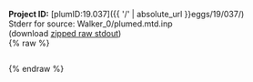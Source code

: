 **Project ID:** [plumID:19.037]({{ '/' | absolute_url }}eggs/19/037/)  
Stderr for source:  Walker_0/plumed.mtd.inp   
(download [zipped raw stdout](plumed.mtd.inp.plumed_master.stdout.txt.zip))  
{% raw %}
<pre>
</pre>
{% endraw %}
